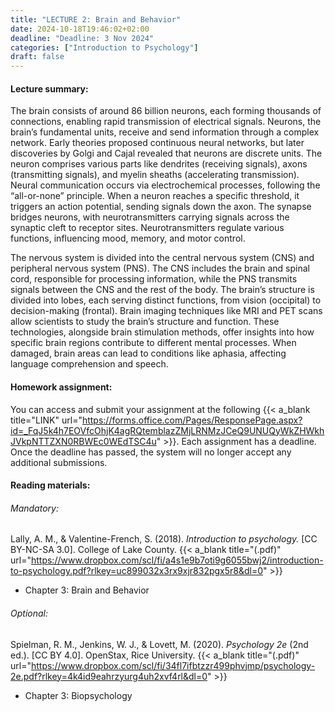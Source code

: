 ```yaml
---
title: "LECTURE 2: Brain and Behavior"
date: 2024-10-18T19:46:02+02:00
deadline: "Deadline: 3 Nov 2024"
categories: ["Introduction to Psychology"]
draft: false
---
```


#### Lecture summary:

The brain consists of around 86 billion neurons, each forming thousands of connections, enabling rapid transmission of electrical signals. Neurons, the brain’s fundamental units, receive and send information through a complex network. Early theories proposed continuous neural networks, but later discoveries by Golgi and Cajal revealed that neurons are discrete units. The neuron comprises various parts like dendrites (receiving signals), axons (transmitting signals), and myelin sheaths (accelerating transmission). Neural communication occurs via electrochemical processes, following the “all-or-none” principle. When a neuron reaches a specific threshold, it triggers an action potential, sending signals down the axon. The synapse bridges neurons, with neurotransmitters carrying signals across the synaptic cleft to receptor sites. Neurotransmitters regulate various functions, influencing mood, memory, and motor control.

The nervous system is divided into the central nervous system (CNS) and peripheral nervous system (PNS). The CNS includes the brain and spinal cord, responsible for processing information, while the PNS transmits signals between the CNS and the rest of the body. The brain’s structure is divided into lobes, each serving distinct functions, from vision (occipital) to decision-making (frontal). Brain imaging techniques like MRI and PET scans allow scientists to study the brain’s structure and function. These technologies, alongside brain stimulation methods, offer insights into how specific brain regions contribute to different mental processes. When damaged, brain areas can lead to conditions like aphasia, affecting language comprehension and speech.

#### Homework assignment:

You can access and submit your assignment at the following {{< a_blank title="LINK" url="https://forms.office.com/Pages/ResponsePage.aspx?id=_FqJ5k4h7EOVfcOhjK4agRQtemblazZMjLRNMzJCeQ9UNUQyWkZHWkhJVkpNTTZXN0RBWEc0WEdTSC4u" >}}. Each assignment has a deadline. Once the deadline has passed, the system will no longer accept any additional submissions.

#### Reading materials:

###### Mandatory:

Lally, A. M., & Valentine-French, S. (2018). *Introduction to psychology.* [CC BY-NC-SA 3.0]. College of Lake County. {{< a_blank title="(.pdf)" url="https://www.dropbox.com/scl/fi/a4s1e9b7oti9g6055bwj2/introduction-to-psychology.pdf?rlkey=uc899032x3rx9xjr832pgx5r8&dl=0" >}}

* Chapter 3: Brain and Behavior

###### Optional:

Spielman, R. M., Jenkins, W. J., & Lovett, M. (2020). *Psychology 2e* (2nd ed.). [CC BY 4.0]. OpenStax, Rice University. {{< a_blank title="(.pdf)" url="https://www.dropbox.com/scl/fi/34fl7ifbtzzr499phvjmp/psychology-2e.pdf?rlkey=4k4id9eahrzyurg4uh2xvf4rl&dl=0" >}}

* Chapter 3: Biopsychology